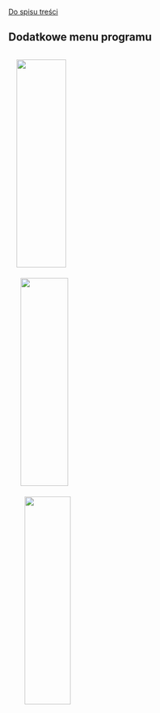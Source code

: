 [Do spisu treści](/service/doc/?cid=fasad-mdf)
## Dodatkowe menu programu

<link href="https://www.w3schools.com/w3css/4/w3.css" rel="stylesheet"><style>.w3-third {width: 20%;}.w3-container, .w3-panel {padding: unset;text-align: center;}.w3-row-padding, .w3-row-padding > .w3-half, .w3-row-padding > .w3-third, .w3-row-padding > .w3-twothird, .w3-row-padding > .w3-threequarter, .w3-row-padding > .w3-quarter, .w3-row-padding > .w3-col {padding: 7px 8px;}.w3-card{height:410px};.w3-card {padding: 15px !important;}</style>

<div class="w3-row-padding w3-margin-top"><div class="w3-third"><div class="w3-card"><img class="image" src="https://viyar.pro/store/Items/libs/doc_pictures/fasady2/tupfasadov/frontzpromieniem.png" style="width:100%"></div></div>
<div class="w3-row-padding w3-margin-top"><div class="w3-third"><div class="w3-card"><img class="image" src="https://viyar.pro/store/Items/libs/doc_pictures/fasady2/tupfasadov/Witrynakratka.png" style="width:100%"></div></div>
<div class="w3-row-padding w3-margin-top"><div class="w3-third"><div class="w3-card"><img class="image" src="https://viyar.pro/store/Items/libs/doc_pictures/fasady2/tupfasadov/Witryna.png" style="width:100%"></div></div>
